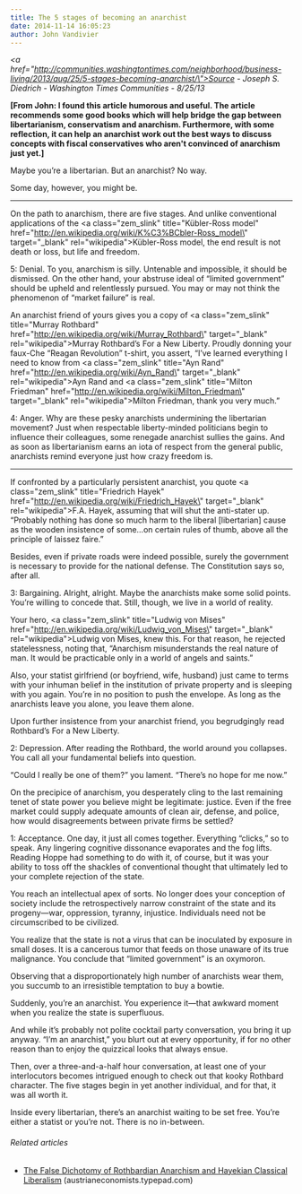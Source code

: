 ```yaml
---
title: The 5 stages of becoming an anarchist
date: 2014-11-14 16:05:23
author: John Vandivier
---
```




<em><a href=\"http://communities.washingtontimes.com/neighborhood/business-living/2013/aug/25/5-stages-becoming-anarchist/\">Source</a> - Joseph S. Diedrich - Washington Times Communities - 8/25/13</em>

<strong>[From John: I found this article humorous and useful. The article recommends some good books which will help bridge the gap between libertarianism, conservatism and anarchism. Furthermore, with some reflection, it can help an anarchist work out the best ways to discuss concepts with fiscal conservatives who aren't convinced of anarchism just yet.]</strong>

Maybe you’re a libertarian. But an anarchist? No way.

Some day, however, you might be.

<hr />

On the path to anarchism, there are five stages. And unlike conventional applications of the <a class=\"zem_slink\" title=\"Kübler-Ross model\" href=\"http://en.wikipedia.org/wiki/K%C3%BCbler-Ross_model\" target=\"_blank\" rel=\"wikipedia\">Kübler-Ross model</a>, the end result is not death or loss, but life and freedom.

5: Denial. To you, anarchism is silly. Untenable and impossible, it should be dismissed. On the other hand, your abstruse ideal of “limited government” should be upheld and relentlessly pursued. You may or may not think the phenomenon of “market failure” is real.

An anarchist friend of yours gives you a copy of <a class=\"zem_slink\" title=\"Murray Rothbard\" href=\"http://en.wikipedia.org/wiki/Murray_Rothbard\" target=\"_blank\" rel=\"wikipedia\">Murray Rothbard</a>’s For a New Liberty. Proudly donning your faux-Che “Reagan Revolution” t-shirt, you assert, “I’ve learned everything I need to know from <a class=\"zem_slink\" title=\"Ayn Rand\" href=\"http://en.wikipedia.org/wiki/Ayn_Rand\" target=\"_blank\" rel=\"wikipedia\">Ayn Rand</a> and <a class=\"zem_slink\" title=\"Milton Friedman\" href=\"http://en.wikipedia.org/wiki/Milton_Friedman\" target=\"_blank\" rel=\"wikipedia\">Milton Friedman</a>, thank you very much.”

4: Anger. Why are these pesky anarchists undermining the libertarian movement? Just when respectable liberty-minded politicians begin to influence their colleagues, some renegade anarchist sullies the gains. And as soon as libertarianism earns an iota of respect from the general public, anarchists remind everyone just how crazy freedom is.

<hr />

If confronted by a particularly persistent anarchist, you quote <a class=\"zem_slink\" title=\"Friedrich Hayek\" href=\"http://en.wikipedia.org/wiki/Friedrich_Hayek\" target=\"_blank\" rel=\"wikipedia\">F.A. Hayek</a>, assuming that will shut the anti-stater up. “Probably nothing has done so much harm to the liberal [libertarian] cause as the wooden insistence of some…on certain rules of thumb, above all the principle of laissez faire.”

Besides, even if private roads were indeed possible, surely the government is necessary to provide for the national defense. The Constitution says so, after all.

3: Bargaining. Alright, alright. Maybe the anarchists make some solid points. You’re willing to concede that. Still, though, we live in a world of reality.

Your hero, <a class=\"zem_slink\" title=\"Ludwig von Mises\" href=\"http://en.wikipedia.org/wiki/Ludwig_von_Mises\" target=\"_blank\" rel=\"wikipedia\">Ludwig von Mises</a>, knew this. For that reason, he rejected statelessness, noting that, “Anarchism misunderstands the real nature of man. It would be practicable only in a world of angels and saints.”

Also, your statist girlfriend (or boyfriend, wife, husband) just came to terms with your inhuman belief in the institution of private property and is sleeping with you again. You’re in no position to push the envelope. As long as the anarchists leave you alone, you leave them alone.

Upon further insistence from your anarchist friend, you begrudgingly read Rothbard’s For a New Liberty.

2: Depression. After reading the Rothbard, the world around you collapses. You call all your fundamental beliefs into question.

“Could I really be one of them?” you lament. “There’s no hope for me now.”

On the precipice of anarchism, you desperately cling to the last remaining tenet of state power you believe might be legitimate: justice. Even if the free market could supply adequate amounts of clean air, defense, and police, how would disagreements between private firms be settled?

1: Acceptance. One day, it just all comes together. Everything “clicks,” so to speak. Any lingering cognitive dissonance evaporates and the fog lifts. Reading Hoppe had something to do with it, of course, but it was your ability to toss off the shackles of conventional thought that ultimately led to your complete rejection of the state.

You reach an intellectual apex of sorts. No longer does your conception of society include the retrospectively narrow constraint of the state and its progeny—war, oppression, tyranny, injustice. Individuals need not be circumscribed to be civilized.

You realize that the state is not a virus that can be inoculated by exposure in small doses. It is a cancerous tumor that feeds on those unaware of its true malignance. You conclude that “limited government” is an oxymoron.

Observing that a disproportionately high number of anarchists wear them, you succumb to an irresistible temptation to buy a bowtie.

Suddenly, you’re an anarchist. You experience it—that awkward moment when you realize the state is superfluous.

And while it’s probably not polite cocktail party conversation, you bring it up anyway. “I’m an anarchist,” you blurt out at every opportunity, if for no other reason than to enjoy the quizzical looks that always ensue.

Then, over a three-and-a-half hour conversation, at least one of your interlocutors becomes intrigued enough to check out that kooky Rothbard character. The five stages begin in yet another individual, and for that, it was all worth it.

Inside every libertarian, there’s an anarchist waiting to be set free. You’re either a statist or you’re not. There is no in-between.
<h6 class=\"zemanta-related-title\" style=\"font-size:1em;\">Related articles</h6>
<ul class=\"zemanta-article-ul\">
	<li class=\"zemanta-article-ul-li\"><a href=\"http://austrianeconomists.typepad.com/weblog/2009/12/the-false-dichotomy-of-rothbardian-anarchism-and-hayekian-classical-liberalism.html\" target=\"_blank\">The False Dichotomy of Rothbardian Anarchism and Hayekian Classical Liberalism</a> (austrianeconomists.typepad.com)</li>
</ul>